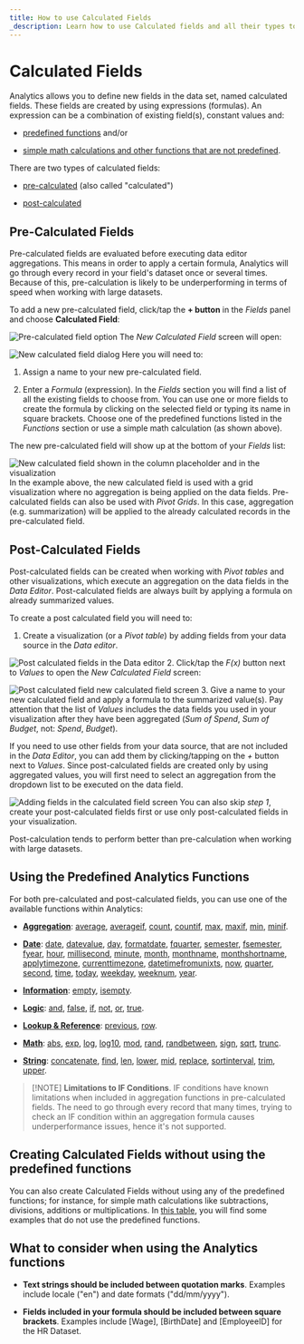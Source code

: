 ```yaml
---
title: How to use Calculated Fields
_description: Learn how to use Calculated fields and all their types to create a more precise data visualization.
---
```


# Calculated Fields

Analytics allows you to define new fields in the data set, named calculated
fields. These fields are created by using expressions (formulas). An
expression can be a combination of existing field(s), constant values
and:

  - [predefined functions](#predefined-functions) and/or

  - [simple math calculations and other functions that are not predefined](#without-predefined-functions).

There are two types of calculated fields:

  - [pre-calculated](#precalculated-fields) (also called "calculated")

  - [post-calculated](#postcalculated-fields)

<a name='precalculated-fields'></a>
## Pre-Calculated Fields

Pre-calculated fields are evaluated before executing data editor
aggregations. This means in order to apply a certain formula, Analytics will go through every record in your field's dataset once or several times. Because of this, pre-calculation is likely to be underperforming in terms of speed when working with large datasets.

To add a new pre-calculated field, click/tap the **+ button** in the
*Fields* panel and choose **Calculated Field**:

![Pre-calculated field option](images/calculated-field-option.png)
The *New Calculated Field* screen will open:

![New calculated field dialog](images/new-calculated-field-dialog.png)
Here you will need to:

1.  Assign a name to your new pre-calculated field.

2.  Enter a *Formula* (expression). In the *Fields* section you will
    find a list of all the existing fields to choose from. You can use
    one or more fields to create the formula by clicking on the selected
    field or typing its name in square brackets. Choose one of the
    predefined functions listed in the *Functions* section or use a
    simple math calculation (as shown above).

The new pre-calculated field will show up at the bottom of your *Fields*
list:

![New calculated field shown in the column placeholder and in the visualization](images/new-calculated-field-visualization-example.png)
In the example above, the new calculated field is used with a grid
visualization where no aggregation is being applied on the data fields.
Pre-calculated fields can also be used with *Pivot Grids*. In this case,
aggregation (e.g. summarization) will be applied to the already
calculated records in the pre-calculated field.

<a name='postcalculated-fields'></a>
## Post-Calculated Fields

Post-calculated fields can be created when working with *Pivot tables*
and other visualizations, which execute an aggregation on the data
fields in the *Data Editor*. Post-calculated fields are always built by
applying a formula on already summarized values.

To create a post calculated field you will need to:

1.  Create a visualization (or a *Pivot table*) by adding fields from
    your data source in the *Data editor*.

  ![Post calculated fields in the Data editor](images/post-calculated-field-example.png)
2.  Click/tap the *F(x)* button next to *Values* to open the *New
    Calculated Field* screen:

  ![Post calculated field new calculated field screen](images/post-calculated-field-new-calculated-field-dialog.png)
3.  Give a name to your new calculated field and apply a formula to the
    summarized value(s). Pay attention that the list of *Values*
    includes the data fields you used in your visualization after they
    have been aggregated (*Sum of Spend*, *Sum of Budget*, not: *Spend*,
    *Budget*).

If you need to use other fields from your data source, that are not
included in the *Data Editor*, you can add them by clicking/tapping on
the *+* button next to *Values*. Since post-calculated fields are
created only by using aggregated values, you will first need to select
an aggregation from the dropdown list to be executed on the data field.

![Adding fields in the calculated field screen](images/post-calculated-field-new-calculated-field-dialog-adding-fields.png)
You can also skip *step 1*, create your post-calculated fields first or
use only post-calculated fields in your visualization.

Post-calculation tends to perform better than pre-calculation when
working with large datasets.

<a name='predefined-functions'></a>
## Using the Predefined Analytics Functions

For both pre-calculated and post-calculated fields, you can use one of
the available functions within Analytics:

  - [**Aggregation**](aggregation):
    [average](aggregation.html#average),
    [averageif](aggregation.html#averageif),
    [count](aggregation.html#count),
    [countif](aggregation.html#countif),
    [max](aggregation.html#max),
    [maxif](aggregation.html#maxif),
    [min](aggregation.html#min),
    [minif](aggregation.html#minif).

  - [**Date**](date):
    [date](date.html#date-date),
    [datevalue](date.html#datevalue),
    [day](date.html#day),
    [formatdate](date.html#formatdate),
    [fquarter](date.html#fquarter),
    [semester](date.html#semester),
    [fsemester](date.html#fsemester),
    [fyear](date.html#fyear),
    [hour](date.html#hour),
    [millisecond](date.html#millisecond),
    [minute](date.html#minute),
    [month](date.html#month),
    [monthname](date.html#monthname),
    [monthshortname](date.html#monthshortname),
    [applytimezone](date.html#applytimezone),
    [currenttimezone](date.html#currenttimezone),
    [datetimefromunixts](date.html#datetimefromunixts),
    [now](date.html#now),
    [quarter](date.html#quarter),
    [second](date.html#second),
    [time](date.html#date-time),
    [today](date.html#today),
    [weekday](date.html#weekday),
    [weeknum](date.html#weeknum),
    [year](date.html#year).

  - [**Information**](information):
    [empty](information.html#empty),
    [isempty](information.html#isempty).

  - [**Logic**](logic):
    [and](logic.html#and),
    [false](logic.html#false),
    [if](logic.html#if),
    [not](logic.html#not),
    [or](logic.html#or),
    [true](logic.html#true).

  - [**Lookup & Reference**](lookup-reference):
    [previous](lookup-reference.html#previous),
    [row](lookup-reference.html#row).

  - [**Math**](math):
    [abs](math.html#abs),
    [exp](math.html#exp),
    [log](math.html#log),
    [log10](math.html#log10),
    [mod](math.html#mod),
    [rand](math.html#rand),
    [randbetween](math.html#randbetween),
    [sign](math.html#sign),
    [sqrt](math.html#sqrt),
    [trunc](math.html#trunc).

  - [**String**](string):
    [concatenate](string.html#concatenate),
    [find](string.html#find),
    [len](string.html#len),
    [lower](string.html#lower),
    [mid](string.html#mid),
    [replace](string.html#replace),
    [sortinterval](string.html#sortinterval),
    [trim](string.html#trim),
    [upper](string.html#upper).

>[!NOTE] **Limitations to IF Conditions**.
>IF conditions have known limitations when included in aggregation functions in pre-calculated fields. The need to go through every record that many times, trying to check an IF condition within an aggregation formula causes underperformance issues, hence it's not supported.

<a name='without-predefined-functions'></a>
## Creating Calculated Fields without using the predefined functions

You can also create Calculated Fields without using any of the
predefined functions; for instance, for simple math calculations like
subtractions, divisions, additions or multiplications. In [this table](samples), you will find some examples that do
not use the predefined functions.

## What to consider when using the Analytics functions

  - **Text strings should be included between quotation marks**.
    Examples include locale ("en") and date formats ("dd/mm/yyyy").

  - **Fields included in your formula should be included between square brackets**. Examples include [Wage], [BirthDate] and [EmployeeID] for the HR Dataset.
